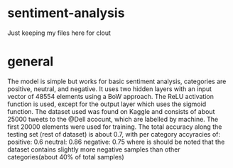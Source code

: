 # sentiment-analysis
Just keeping my files here for clout

# general
The model is simple but works for basic sentiment analysis, categories are positive, neutral, and negative. It uses two hidden layers with an input vector of 48554 elements using a BoW approach. The ReLU activation function is used, except for the output layer which uses the sigmoid function. The dataset used was found on Kaggle and consists of about 25000 tweets to the @Dell acocunt, which are labelled by machine. The first 20000 elements were used for training. The total accuracy along the testing set (rest of dataset) is about 0.7, with per category accyracies of:
    positive: 0.6
    neutral: 0.86
    negative: 0.75
where is should be noted that the dataset contains slightly more negative samples than other categories(about 40% of total samples)
